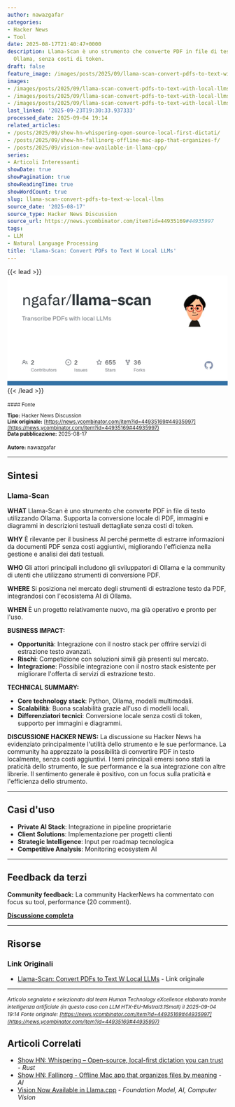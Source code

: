 ```yaml
---
author: nawazgafar
categories:
- Hacker News
- Tool
date: 2025-08-17T21:40:47+0000
description: Llama-Scan è uno strumento che converte PDF in file di testo utilizzando
  Ollama, senza costi di token.
draft: false
feature_image: /images/posts/2025/09/llama-scan-convert-pdfs-to-text-with-local-llms-featured.webp
images:
- /images/posts/2025/09/llama-scan-convert-pdfs-to-text-with-local-llms-featured.webp
- /images/posts/2025/09/llama-scan-convert-pdfs-to-text-with-local-llms-2.webp
- /images/posts/2025/09/llama-scan-convert-pdfs-to-text-with-local-llms-3.webp
last_linked: '2025-09-23T19:30:33.937333'
processed_date: 2025-09-04 19:14
related_articles:
- /posts/2025/09/show-hn-whispering-open-source-local-first-dictati/
- /posts/2025/09/show-hn-fallinorg-offline-mac-app-that-organizes-f/
- /posts/2025/09/vision-now-available-in-llama-cpp/
series:
- Articoli Interessanti
showDate: true
showPagination: true
showReadingTime: true
showWordCount: true
slug: llama-scan-convert-pdfs-to-text-w-local-llms
source_date: '2025-08-17'
source_type: Hacker News Discussion
source_url: https://news.ycombinator.com/item?id=44935169#44935997
tags:
- LLM
- Natural Language Processing
title: 'Llama-Scan: Convert PDFs to Text W Local LLMs'
---
```


{{< lead >}}
![Featured image](/images/posts/2025/09/llama-scan-convert-pdfs-to-text-with-local-llms-featured.webp)
{{< /lead >}}

<small>
#### Fonte

**Tipo:** Hacker News Discussion  
**Link originale:** [https://news.ycombinator.com/item?id=44935169#44935997](https://news.ycombinator.com/item?id=44935169#44935997)  
**Data pubblicazione:** 2025-08-17

**Autore:** nawazgafar</small>

---

## Sintesi

### Llama-Scan

**WHAT**
Llama-Scan è uno strumento che converte PDF in file di testo utilizzando Ollama. Supporta la conversione locale di PDF, immagini e diagrammi in descrizioni testuali dettagliate senza costi di token.

**WHY**
È rilevante per il business AI perché permette di estrarre informazioni da documenti PDF senza costi aggiuntivi, migliorando l'efficienza nella gestione e analisi dei dati testuali.

**WHO**
Gli attori principali includono gli sviluppatori di Ollama e la community di utenti che utilizzano strumenti di conversione PDF.

**WHERE**
Si posiziona nel mercato degli strumenti di estrazione testo da PDF, integrandosi con l'ecosistema AI di Ollama.

**WHEN**
È un progetto relativamente nuovo, ma già operativo e pronto per l'uso.

**BUSINESS IMPACT:**
- **Opportunità**: Integrazione con il nostro stack per offrire servizi di estrazione testo avanzati.
- **Rischi**: Competizione con soluzioni simili già presenti sul mercato.
- **Integrazione**: Possibile integrazione con il nostro stack esistente per migliorare l'offerta di servizi di estrazione testo.

**TECHNICAL SUMMARY:**
- **Core technology stack**: Python, Ollama, modelli multimodali.
- **Scalabilità**: Buona scalabilità grazie all'uso di modelli locali.
- **Differenziatori tecnici**: Conversione locale senza costi di token, supporto per immagini e diagrammi.

**DISCUSSIONE HACKER NEWS:**
La discussione su Hacker News ha evidenziato principalmente l'utilità dello strumento e le sue performance. La community ha apprezzato la possibilità di convertire PDF in testo localmente, senza costi aggiuntivi. I temi principali emersi sono stati la praticità dello strumento, le sue performance e la sua integrazione con altre librerie. Il sentimento generale è positivo, con un focus sulla praticità e l'efficienza dello strumento.

---

## Casi d'uso

- **Private AI Stack**: Integrazione in pipeline proprietarie
- **Client Solutions**: Implementazione per progetti clienti
- **Strategic Intelligence**: Input per roadmap tecnologica
- **Competitive Analysis**: Monitoring ecosystem AI

---

## Feedback da terzi

**Community feedback:** La community HackerNews ha commentato con focus su tool, performance (20 commenti).

**[Discussione completa](https://news.ycombinator.com/item?id=44935169#44935997)**

---


## Risorse

### Link Originali
- [Llama-Scan: Convert PDFs to Text W Local LLMs](https://news.ycombinator.com/item?id=44935169#44935997) - Link originale


---

*<small>Articolo segnalato e selezionato dal team Human Technology eXcellence elaborato tramite intelligenza artificiale (in questo caso con LLM HTX-EU-Mistral3.1Small) il 2025-09-04 19:14
Fonte originale: [https://news.ycombinator.com/item?id=44935169#44935997](https://news.ycombinator.com/item?id=44935169#44935997)</small>*

## Articoli Correlati

- [Show HN: Whispering – Open-source, local-first dictation you can trust](/posts/2025/09/show-hn-whispering-open-source-local-first-dictati/) - *Rust*
- [Show HN: Fallinorg - Offline Mac app that organizes files by meaning](/posts/2025/09/show-hn-fallinorg-offline-mac-app-that-organizes-f/) - *AI*
- [Vision Now Available in Llama.cpp](/posts/2025/09/vision-now-available-in-llama-cpp/) - *Foundation Model, AI, Computer Vision*